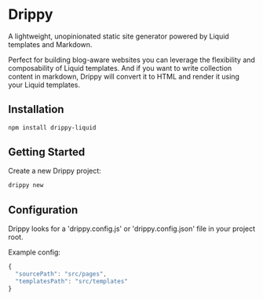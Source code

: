 # Drippy

A lightweight, unopinionated static site generator powered by Liquid templates and Markdown.

Perfect for building blog-aware websites you can leverage the flexibility and composability of Liquid templates. And if you want to write collection content in markdown, Drippy will convert it to HTML and render it using your Liquid templates.

## Installation

```bash
npm install drippy-liquid
```

## Getting Started

Create a new Drippy project:

```bash
drippy new
```

## Configuration

Drippy looks for a 'drippy.config.js' or 'drippy.config.json' file in your project root.

Example config:

```js
{
  "sourcePath": "src/pages",
  "templatesPath": "src/templates"
}

```

